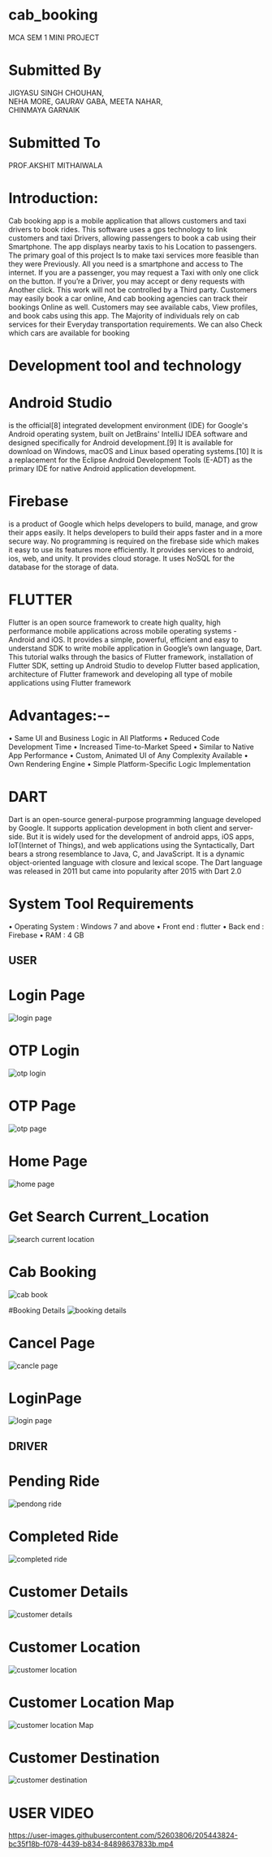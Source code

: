 
# cab_booking
MCA SEM 1 MINI PROJECT
# Submitted By                                                                                  
JIGYASU SINGH CHOUHAN,			
NEHA MORE,
GAURAV GABA,
MEETA NAHAR,		
CHINMAYA GARNAIK

  # Submitted To      
  PROF.AKSHIT MITHAIWALA
  
  
# Introduction:
Cab booking app is a mobile application that allows customers and taxi drivers to book rides. This software uses a gps technology to link customers and taxi Drivers, allowing passengers to book a cab using their Smartphone.  The app displays nearby taxis to his Location to passengers. The primary goal of this project Is to make taxi services more feasible than they were Previously. All you need is a smartphone and access to The internet. If you are a passenger, you may request a Taxi with only one click on the button. If you’re a Driver, you may accept or deny requests with Another click. This work will not be controlled by a Third party. Customers may easily book a car online, And cab booking agencies can track their bookings Online as well. Customers may see available cabs, View profiles, and book cabs using this app. The Majority of individuals rely on cab services for their Everyday transportation requirements. We can also Check which cars are available for booking

# Development tool and technology

# Android Studio
 is the official[8] integrated development environment (IDE) for Google's Android operating system, built on JetBrains' IntelliJ IDEA software and designed specifically for Android development.[9] It is available for download on Windows, macOS and Linux based operating systems.[10] It is a replacement for the Eclipse Android Development Tools (E-ADT) as the primary IDE for native Android application development. 

# Firebase
 is a product of Google which helps developers to build, manage, and grow their apps easily. It helps developers to build their apps faster and in a more secure way. No programming is required on the firebase side which makes it easy to use its features more efficiently. It provides services to android, ios, web, and unity. It provides cloud storage. It uses NoSQL for the database for the storage of data.

# FLUTTER
Flutter is an open source framework to create high quality, high performance mobile applications across mobile operating systems - Android and iOS. It provides a simple, powerful, efficient and easy to understand SDK to write mobile application in Google’s own language, Dart. This tutorial walks through the basics of Flutter framework, installation of Flutter SDK, setting up Android Studio to develop Flutter based application, architecture of Flutter framework and developing all type of mobile applications using Flutter framework

# Advantages:--

•	Same UI and Business Logic in All Platforms
•	Reduced Code Development Time
•	Increased Time-to-Market Speed
•	Similar to Native App Performance
•	Custom, Animated UI of Any Complexity Available
•	Own Rendering Engine
•	Simple Platform-Specific Logic Implementation

# DART
Dart is an open-source general-purpose programming language developed by Google. It supports application development in both client and server-side. But it is widely used for the development of android apps, iOS apps, IoT(Internet of Things), and web applications using the  Syntactically, Dart bears a strong resemblance to Java, C, and JavaScript.  It is a dynamic object-oriented language with closure and lexical scope. The Dart language was released in 2011 but came into popularity after 2015 with Dart 2.0
 
 # System Tool Requirements
 •	Operating System : Windows 7 and above
•	 Front end : flutter
•	 Back end : Firebase
•	 RAM : 4 GB 

## USER

# Login Page
![login page](https://raw.githubusercontent.com/Jigyasusinghchouhan/cab_booking/master/screenshort/user/Number%20Login.png)

# OTP Login
![otp login](https://raw.githubusercontent.com/Jigyasusinghchouhan/cab_booking/master/screenshort/user/Otp%20Login.png)

# OTP Page
![otp page](https://raw.githubusercontent.com/Jigyasusinghchouhan/cab_booking/master/screenshort/user/Otp%20Page.png)

# Home Page
![home page](https://raw.githubusercontent.com/Jigyasusinghchouhan/cab_booking/master/screenshort/user/HomePage.png)

# Get Search Current_Location
![search current location](https://raw.githubusercontent.com/Jigyasusinghchouhan/cab_booking/master/screenshort/user/Search_current%20Loaction.png)

# Cab Booking
![cab book](https://raw.githubusercontent.com/Jigyasusinghchouhan/cab_booking/master/screenshort/user/Select%20Cab.png)

#Booking Details
![booking details](https://raw.githubusercontent.com/Jigyasusinghchouhan/cab_booking/master/screenshort/user/Booking%20Details.png)

# Cancel Page
![cancle page](https://raw.githubusercontent.com/Jigyasusinghchouhan/cab_booking/master/screenshort/user/cab%20confirm_cancle.png)

# LoginPage
![login page](https://raw.githubusercontent.com/Jigyasusinghchouhan/cab_booking/master/screenshort/user/Number%20Login.png )


## DRIVER

# Pending Ride
![pendong ride](https://raw.githubusercontent.com/Jigyasusinghchouhan/cab_booking/master/screenshort/driver/Pending.png)

# Completed Ride
![completed ride](https://raw.githubusercontent.com/Jigyasusinghchouhan/cab_booking/master/screenshort/driver/Completed.png)

# Customer Details
![customer details](https://raw.githubusercontent.com/Jigyasusinghchouhan/cab_booking/master/screenshort/driver/Customer%20Details.png)

# Customer Location
![customer location](https://raw.githubusercontent.com/Jigyasusinghchouhan/cab_booking/master/screenshort/driver/Customer%20Location.png)

# Customer Location Map
![customer location Map](https://raw.githubusercontent.com/Jigyasusinghchouhan/cab_booking/master/screenshort/driver/Customer%20Location%20Map.png)

# Customer Destination
![customer destination](https://raw.githubusercontent.com/Jigyasusinghchouhan/cab_booking/master/screenshort/driver/Customer%20Destination.png)




# USER VIDEO
https://user-images.githubusercontent.com/52603806/205443824-bc35f18b-f078-4439-b834-84898637833b.mp4




